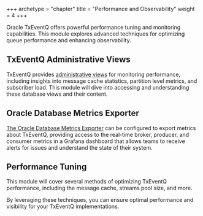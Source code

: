 +++
archetype = "chapter"
title = "Performance and Observability"
weight = 4
+++

Oracle TxEventQ offers powerful performance tuning and monitoring capabilities. This module explores advanced techniques for optimizing queue performance and enhancing observability.

## TxEventQ Administrative Views

TxEventQ provides [administrative views](https://docs.oracle.com/en/database/oracle/oracle-database/23/adque/aq-messaging-gateway-views.html#GUID-B86548B9-55B7-4CCE-8B85-FE902B948BE5) for monitoring performance, including insights into message cache statistics, partition level metrics, and subscriber load. This module will dive into accessing and understanding these database views and their content.

## Oracle Database Metrics Exporter

[The Oracle Database Metrics Exporter](https://github.com/oracle/oracle-db-appdev-monitoring) can be configured to export metrics about TxEventQ, providing access to the real-time broker, producer, and consumer metrics in a Grafana dashboard that allows teams to receive alerts for issues and understand the state of their system.

## Performance Tuning

This module will cover several methods of optimizing TxEventQ performance, including the message cache, streams pool size, and more.

By leveraging these techniques, you can ensure optimal performance and visibility for your TxEventQ implementations.
